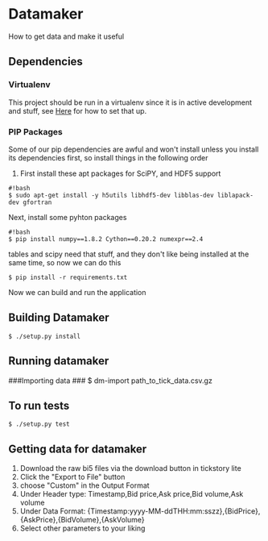 # Datamaker #

How to get data and make it useful

## Dependencies ##
### Virtualenv ###
This project should be run in a virtualenv since it is in active development and stuff, see [Here](http://virtualenvwrapper.readthedocs.org/en/latest/) for how to set that up.
### PIP Packages ###
Some of our pip dependencies are awful and won't install unless you install its dependencies first, so install things in the following order

1. First install these apt packages for SciPY, and HDF5 support
```
#!bash
$ sudo apt-get install -y h5utils libhdf5-dev libblas-dev liblapack-dev gfortran

```
Next, install some pyhton packages
```
#!bash
$ pip install numpy==1.8.2 Cython==0.20.2 numexpr==2.4
```
tables and scipy need that stuff, and they don't like being installed at the same time, so now we can do this

```
$ pip install -r requirements.txt
```
Now we can build and run the application


## Building Datamaker ##
    $ ./setup.py install
## Running datamaker ##
###Importing data ###
    $ dm-import path_to_tick_data.csv.gz

## To run tests ##
    $ ./setup.py test

## Getting data for datamaker ##
1. Download the raw bi5 files via the download button in tickstory lite
2. Click the "Export to File" button
3. choose "Custom" in the Output Format
4. Under Header type:
Timestamp,Bid price,Ask price,Bid volume,Ask volume
5. Under Data Format:
{Timestamp:yyyy-MM-ddTHH:mm:sszz},{BidPrice},{AskPrice},{BidVolume},{AskVolume}
6. Select other parameters to your liking
